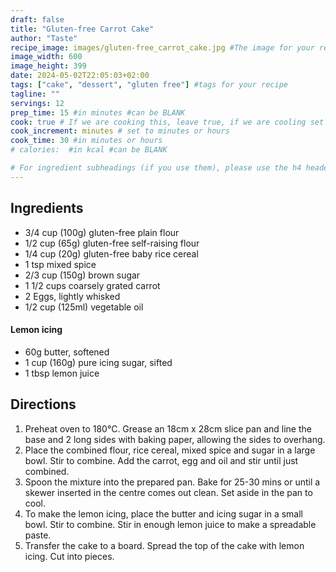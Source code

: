 ```yaml
---
draft: false
title: "Gluten-free Carrot Cake"
author: "Taste"
recipe_image: images/gluten-free_carrot_cake.jpg #The image for your recipe
image_width: 600
image_height: 399
date: 2024-05-02T22:05:03+02:00
tags: ["cake", "dessert", "gluten free"] #tags for your recipe
tagline: ""
servings: 12
prep_time: 15 #in minutes #can be BLANK
cook: true # If we are cooking this, leave true, if we are cooling set to false
cook_increment: minutes # set to minutes or hours
cook_time: 30 #in minutes or hours
# calories:  #in kcal #can be BLANK

# For ingredient subheadings (if you use them), please use the h4 header.  For print view I have those elements targeted
---
```



## Ingredients

- 3/4 cup (100g) gluten-free plain flour
- 1/2 cup (65g) gluten-free self-raising flour
- 1/4 cup (20g) gluten-free baby rice cereal
- 1 tsp mixed spice
- 2/3 cup (150g) brown sugar
- 1 1/2 cups coarsely grated carrot
- 2 Eggs, lightly whisked
- 1/2 cup (125ml) vegetable oil

#### Lemon icing
- 60g butter, softened
- 1 cup (160g) pure icing sugar, sifted
- 1 tbsp lemon juice

## Directions

1. Preheat oven to 180°C. Grease an 18cm x 28cm slice pan and line the base and 2 long sides with baking paper, allowing the sides to overhang.
2. Place the combined flour, rice cereal, mixed spice and sugar in a large bowl. Stir to combine. Add the carrot, egg and oil and stir until just combined.
3. Spoon the mixture into the prepared pan. Bake for 25-30 mins or until a skewer inserted in the centre comes out clean. Set aside in the pan to cool.
4. To make the lemon icing, place the butter and icing sugar in a small bowl. Stir to combine. Stir in enough lemon juice to make a spreadable paste.
5. Transfer the cake to a board. Spread the top of the cake with lemon icing. Cut into pieces.